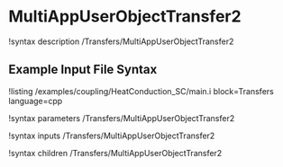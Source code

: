 # MultiAppUserObjectTransfer2

!syntax description /Transfers/MultiAppUserObjectTransfer2

## Example Input File Syntax

!listing /examples/coupling/HeatConduction_SC/main.i block=Transfers language=cpp

!syntax parameters /Transfers/MultiAppUserObjectTransfer2

!syntax inputs /Transfers/MultiAppUserObjectTransfer2

!syntax children /Transfers/MultiAppUserObjectTransfer2
